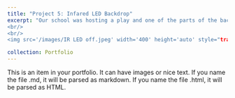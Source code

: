 ```yaml
---
title: "Project 5: Infared LED Backdrop"
excerpt: "Our school was hosting a play and one of the parts of the backdrop was a giant LED sign shaped sort of like a lightning bolt with three Ws on it. But before they spent money on LEDs, they needed someone to create a prototype controlled by an Infared remote, so I agreed. It was my first time using Infared, but I loved how it turned out. It has 6 different settings with 5 different colors.
<br/>
<br/>
<img src='/images/IR LED off.jpeg' width='400' height='auto' style="transform: rotate(90deg);">"

collection: Portfolio
---
```


This is an item in your portfolio. It can have images or nice text. If you name the file .md, it will be parsed as markdown. If you name the file .html, it will be parsed as HTML. 
